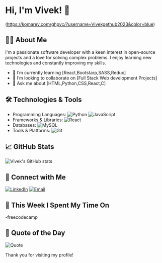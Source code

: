 # Hi, I'm Vivek! 👋

(https://komarev.com/ghpvc/?username=Vivekgethub2023&color=blue)

## 👨‍💻 About Me
I'm a passionate software developer with a keen interest in open-source projects and a love for solving complex problems. I enjoy learning new technologies and constantly improving my skills.

- 🌱 I’m currently learning [React,Bootstarp,SASS,Redux]
- 👯 I’m looking to collaborate on [Full Stack Web development Projects]
- 💬 Ask me about [HTML,Python,CSS,React,C]

## 🛠️ Technologies & Tools
- Programming Languages: ![Python](https://img.shields.io/badge/-Python-3776AB?logo=python&logoColor=white) ![JavaScript](https://img.shields.io/badge/-JavaScript-F7DF1E?logo=javascript&logoColor=black) 
- Frameworks & Libraries: ![React](https://img.shields.io/badge/-React-61DAFB?logo=react&logoColor=black) 
- Databases: ![MySQL](https://img.shields.io/badge/-MySQL-4479A1?logo=mysql&logoColor=white)
- Tools & Platforms: ![Git](https://img.shields.io/badge/-Git-F05032?logo=git&logoColor=white)

## 📈 GitHub Stats
![Vivek's GitHub stats](https://github-readme-stats.vercel.app/api?username=Vivekgethub2023&show_icons=true&theme=radical)

## 🔗 Connect with Me
[![LinkedIn](https://img.shields.io/badge/-LinkedIn-0077B5?logo=linkedin&logoColor=white)](https://www.linkedin.com/in/vivek-bhekare)
[![Email](https://img.shields.io/badge/-Email-D14836?logo=gmail&logoColor=white)](mailto:vivekbhekare2@gmail.com)

## 📅 This Week I Spent My Time On
-freecodecamp

## 💬 Quote of the Day
![Quote](https://quotes-github-readme.vercel.app/api?type=horizontal&theme=radical)

Thank you for visiting my profile! 
